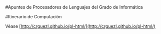 #Apuntes de Procesadores de Lenguajes del Grado de Informática

#Itinerario de Computación

Véase [http://crguezl.github.io/pl-html/](http://crguezl.github.io/pl-html/)
